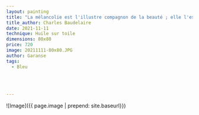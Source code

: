```yaml
---
layout: painting
title: "La mélancolie est l'illustre compagnon de la beauté ; elle l'est si bien que je ne peux concevoir aucune beauté qui ne porte en elle sa tristesse."  
title_author: Charles Baudelaire 
date: 2021-11-11
technique: Huile sur toile
dimensions: 80x80 
price: 720
image: 20211111-80x80.JPG
author: Garanse
tags:
  - Bleu
  
  
  
  
---
```

![Image]({{ page.image | prepend: site.baseurl}})

